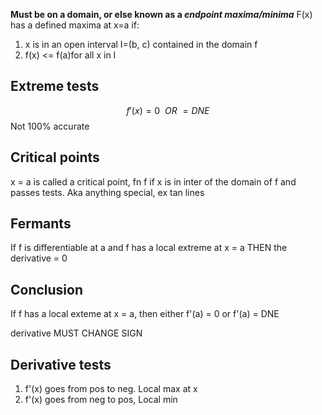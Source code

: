 **Must be on a domain, or else known as a *endpoint maxima/minima***
F(x) has a defined maxima at x=a if:
1. x is in an open interval I=(b, c) contained in the domain f
2. f(x) <= f(a)for all x in I



## Extreme tests
$$ f'(x) = 0\ \ OR\ = DNE $$
Not 100% accurate
## Critical points
x = a is called a critical point, fn f if x is in inter of the domain of f and passes tests. 
Aka anything special, ex tan lines

## Fermants

If f is differentiable at a and f has a local extreme at x = a THEN the derivative = 0
## Conclusion

If f has a local exteme at x = a, then either f'(a) = 0 or f'(a) = DNE

derivative MUST CHANGE SIGN

## Derivative tests
1. f'(x) goes from pos to neg. Local max at x
2. f'(x) goes from neg to pos, Local min
